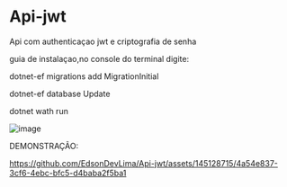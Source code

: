 # Api-jwt
Api com authenticaçao jwt e criptografia de senha

guia de instalaçao,no console do terminal digite:

dotnet-ef migrations add MigrationInitial

dotnet-ef database Update

dotnet wath run

![image](https://github.com/EdsonDevLima/Api-jwt/assets/145128715/d60ce0d6-c47d-4e90-8537-e6bb918bf386)

  DEMONSTRAÇÃO:

https://github.com/EdsonDevLima/Api-jwt/assets/145128715/4a54e837-3cf6-4ebc-bfc5-d4baba2f5ba1

